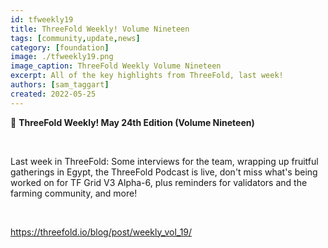 ```yaml
---
id: tfweekly19
title: ThreeFold Weekly! Volume Nineteen
tags: [community,update,news]
category: [foundation]
image: ./tfweekly19.png
image_caption: ThreeFold Weekly Volume Nineteen
excerpt: All of the key highlights from ThreeFold, last week!
authors: [sam_taggart]
created: 2022-05-25
---
```


📰 **ThreeFold Weekly! May 24th Edition (Volume Nineteen)**

<br/>

Last week in ThreeFold: Some interviews for the team, wrapping up fruitful gatherings in Egypt, the ThreeFold Podcast is live, don't miss what's being worked on for TF Grid V3 Alpha-6, plus reminders for validators and the farming community, and more!

<br/>

https://threefold.io/blog/post/weekly_vol_19/